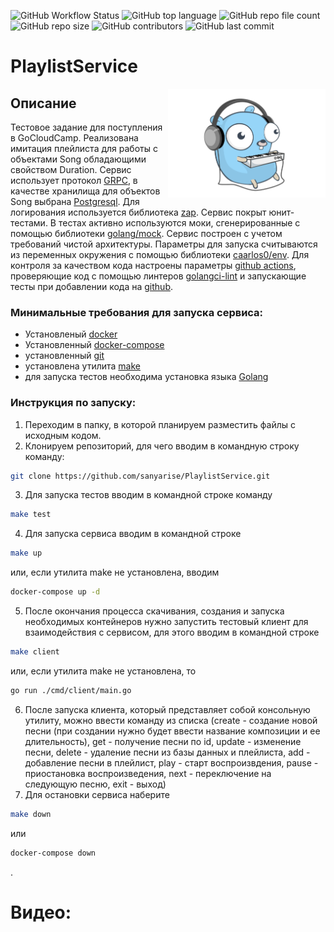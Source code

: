 ![GitHub Workflow Status](https://img.shields.io/github/actions/workflow/status/sanyarise/PlaylistService/golangci-lint.yml)
![GitHub top language](https://img.shields.io/github/languages/top/sanyarise/PlaylistService)
![GitHub repo file count](https://img.shields.io/github/directory-file-count/sanyarise/PlaylistService)
![GitHub repo size](https://img.shields.io/github/repo-size/sanyarise/PlaylistService)
![GitHub contributors](https://img.shields.io/github/contributors/sanyarise/PlaylistService)
![GitHub last commit](https://img.shields.io/github/last-commit/sanyarise/PlaylistService)
# PlaylistService

<img align="right" width="50%" src="./images/image.png">

## Описание

Тестовое задание для поступления в GoCloudCamp. Реализована имитация плейлиста для работы с объектами Song обладающими свойством Duration. Сервис использует протокол [GRPC](https://grpc.io/), в качестве хранилища для объектов Song выбрана [Postgresql](https://www.postgresql.org/). Для логирования используется библиотека [zap](https://github.com/uber-go/zap). Сервис покрыт юнит-тестами. В тестах активно используются моки, сгенерированные с помощью библиотеки [golang/mock](https://github.com/golang/mock). Сервис построен с учетом требований чистой архитектуры. Параметры для запуска считываются из переменных окружения с помощью библиотеки [caarlos0/env](https://github.com/caarlos0/env). Для контроля за качеством кода настроены параметры [github actions](https://docs.github.com/en/actions), проверяющие код с помощью линтеров [golangci-lint](https://github.com/golangci/golangci-lint) и запускающие тесты при добавлении кода на [github](https://github.com).

### Минимальные требования для запуска сервиса:
- Установленый [docker](https://docs.docker.com/engine/install/)
- Установленный [docker-compose](https://docs.docker.com/compose/install/)
- установленный [git](https://git-scm.com/book/en/v2/Getting-Started-Installing-Git?source=post_page---------------------------)
- установлена утилита [make](https://habr.com/ru/post/211751/)
- для запуска тестов необходима установка языка [Golang](https://go.dev/doc/install)

### Инструкция по запуску:
1. Переходим в папку, в которой планируем разместить файлы с исходным кодом.
2. Клонируем репозиторий, для чего вводим в командную строку команду: 
```bash
git clone https://github.com/sanyarise/PlaylistService.git
```
3. Для запуска тестов вводим в командной строке команду 
```bash
make test
```
4. Для запуска сервиса вводим в командной строке 
```bash
make up
``` 
или, если утилита make не установлена, вводим 
```bash
docker-compose up -d
```
5. После окончания процесса скачивания, создания и запуска необходимых контейнеров нужно запустить тестовый клиент для взаимодействия с сервисом, для этого вводим в командной строке 
```bash
make client
``` 
или, если утилита make не установлена, то 
```bash
go run ./cmd/client/main.go
```
6. После запуска клиента, который представляет собой консольную утилиту, можно ввести команду из списка (create - создание новой песни (при создании нужно будет ввести название композиции и ее длительность), get - получение песни по id, update - изменение песни, delete - удаление песни из базы данных и плейлиста, add - добавление песни в плейлист, play - старт воспроизвдения, pause - приостановка воспроизведения, next - переключение на следующую песню, exit - выход)
7. Для остановки сервиса наберите 
```bash
make down
``` 
или 
```bash
docker-compose down
```
.

# Видео:

